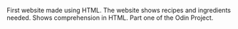 First website made using HTML. The website shows
recipes and ingredients needed. Shows comprehension in
HTML. Part one of the Odin Project.